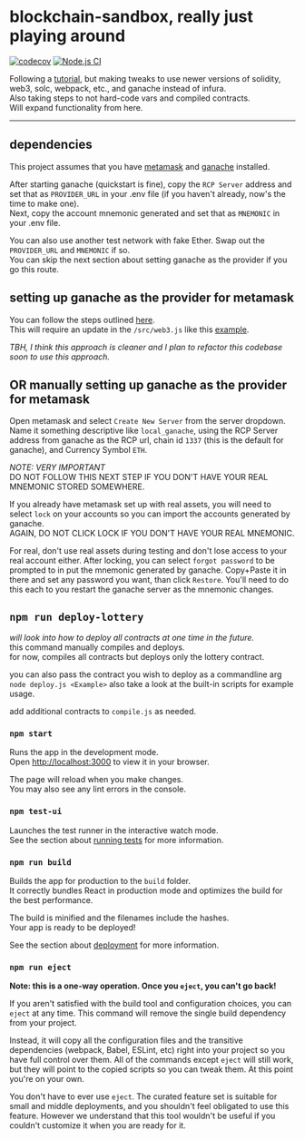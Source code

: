 
# blockchain-sandbox, really just playing around
[![codecov](https://codecov.io/gh/vanessaholland/blockchain-sandbox/branch/main/graph/badge.svg?token=3FH7CGYTTN)](https://codecov.io/gh/vanessaholland/blockchain-sandbox)
[![Node.js CI](https://github.com/vanessaholland/blockchain-sandbox/actions/workflows/code-coverage.yml/badge.svg)](https://github.com/vanessaholland/blockchain-sandbox/actions/workflows/code-coverage.yml)

Following a [tutorial](https://www.udemy.com/course/ethereum-and-solidity-the-complete-developers-guide/), but making tweaks to use newer versions of solidity, web3, solc, webpack, etc., and ganache instead of infura.\
Also taking steps to not hard-code vars and compiled contracts.\
Will expand functionality from here. 

---

## dependencies
This project assumes that you have [metamask](https://metamask.io/) and [ganache](https://trufflesuite.com/ganache/) installed.

After starting ganache (quickstart is fine), copy the `RCP Server` address and set that as `PROVIDER_URL` in your .env file (if you haven't already, now's the time to make one).\
Next, copy the account mnemonic generated and set that as `MNEMONIC` in your .env file.

You can also use another test network with fake Ether. Swap out the `PROVIDER_URL` and `MNEMONIC` if so.\
You can skip the next section about setting ganache as the provider if you go this route. 

## setting up ganache as the provider for metamask
You can follow the steps outlined [here](https://github.com/trufflesuite/ganache).\
This will require an update in the `/src/web3.js` like this [example](https://github.com/trufflesuite/ganache#as-a-web3js-provider).

_TBH, I think this approach is cleaner and I plan to refactor this codebase soon to use this approach._ 

## OR manually setting up ganache as the provider for metamask 
Open metamask and select `Create New Server` from the server dropdown. Name it something descriptive like `local_ganache`, using the RCP Server address from ganache as the RCP url, chain id `1337` (this is the default for ganache), and Currency Symbol `ETH`. 

*NOTE: VERY IMPORTANT* \
DO NOT FOLLOW THIS NEXT STEP IF YOU DON'T HAVE YOUR REAL MNEMONIC STORED SOMEWHERE.

If you already have metamask set up with real assets, you will need to select `lock` on your accounts so you can import the accounts generated by ganache.\
AGAIN, DO NOT CLICK LOCK IF YOU DON'T HAVE YOUR REAL MNEMONIC.

For real, don't use real assets during testing and don't lose access to your real account either. After locking, you can select `forgot password` to be prompted to in put the mnemonic generated by ganache. Copy+Paste it in there and set any password you want, than click `Restore`. 
You'll need to do this each to you restart the ganache server as the mnemonic changes. 


## `npm run deploy-lottery`
_will look into how to deploy all contracts at one time in the future._ \
this command manually compiles and deploys.\
for now, compiles all contracts but deploys only the lottery contract.

you can also pass the contract you wish to deploy as a commandline arg `node deploy.js <Example>`
also take a look at the built-in scripts for example usage.

add additional contracts to `compile.js` as needed.

### `npm start`

Runs the app in the development mode.\
Open [http://localhost:3000](http://localhost:3000) to view it in your browser.

The page will reload when you make changes.\
You may also see any lint errors in the console.

### `npm test-ui`

Launches the test runner in the interactive watch mode.\
See the section about [running tests](https://facebook.github.io/create-react-app/docs/running-tests) for more information.

### `npm run build`

Builds the app for production to the `build` folder.\
It correctly bundles React in production mode and optimizes the build for the best performance.

The build is minified and the filenames include the hashes.\
Your app is ready to be deployed!

See the section about [deployment](https://facebook.github.io/create-react-app/docs/deployment) for more information.

### `npm run eject`

**Note: this is a one-way operation. Once you `eject`, you can't go back!**

If you aren't satisfied with the build tool and configuration choices, you can `eject` at any time. This command will remove the single build dependency from your project.

Instead, it will copy all the configuration files and the transitive dependencies (webpack, Babel, ESLint, etc) right into your project so you have full control over them. All of the commands except `eject` will still work, but they will point to the copied scripts so you can tweak them. At this point you're on your own.

You don't have to ever use `eject`. The curated feature set is suitable for small and middle deployments, and you shouldn't feel obligated to use this feature. However we understand that this tool wouldn't be useful if you couldn't customize it when you are ready for it.
